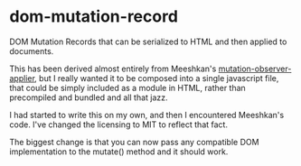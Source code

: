 # dom-mutation-record
DOM Mutation Records that can be serialized to HTML and then applied to documents.

This has been derived almost entirely from Meeshkan's [mutation-observer-applier](https://github.com/meeshkan/mutation-observer-applier),
but I really wanted it to be composed into a single javascript file, that could be simply included as a
module in HTML, rather than precompiled and bundled and all that jazz.

I had started to write this on my own, and then I encountered Meeshkan's code. I've changed the licensing to MIT to
reflect that fact.

The biggest change is that you can now pass any compatible DOM implementation to the mutate() method and it should work.